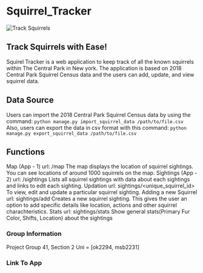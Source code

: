 # Squirrel_Tracker
  
![Track Squirrels]("https://compote.slate.com/images/daa8e7d2-7a63-4c48-80b8-57b98e3be321.jpg")

## Track Squirrels with Ease!
Squirel Tracker is a web application to keep track of all the known squirrels within The Central Park in New york. The application is based on 2018 Central Park Squirrel Census data and the users 
can add, update, and view squirrel data.
## Data Source
Users can import the 2018 Central Park Squirrel Census data by using the command:
`python manage.py import_squirrel_data /path/to/file.csv`
Also, users can export the data in csv format with this command:
`python manage.py export_squirrel_data /path/to/file.csv`
## Functions
Map (App - 1)
url: /map
The map displays the location of squirrel sightings. You can see locations of around 1000 squirrels on the map.
Sightings (App - 2)
url: /sightings
Lists all squirrel sightings with data about each sightings and  links to edit each sighting.
Updation
url: sightings/<unique_squirrel_id>
To view, edit and update a particular squirrel sighting.
Adding a new Squirrel
url: sightings/add
Creates a new squirrel sighting. This gives the user an option to add specific details like location, actions and other squirrel charachteristics.
Stats
url: sightings/stats
Show general stats(Primary Fur Color, Shifts, Location) about the sightings
### Group Information
Project Group 41, Section 2
Uni = [ok2294, msb2231]
### Link To App
